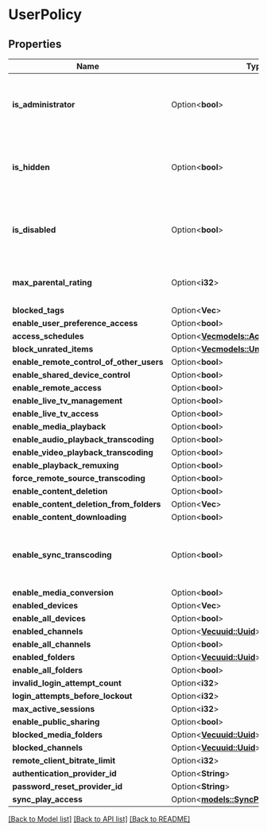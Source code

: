 # UserPolicy

## Properties

Name | Type | Description | Notes
------------ | ------------- | ------------- | -------------
**is_administrator** | Option<**bool**> | Gets or sets a value indicating whether this instance is administrator. | [optional]
**is_hidden** | Option<**bool**> | Gets or sets a value indicating whether this instance is hidden. | [optional]
**is_disabled** | Option<**bool**> | Gets or sets a value indicating whether this instance is disabled. | [optional]
**max_parental_rating** | Option<**i32**> | Gets or sets the max parental rating. | [optional]
**blocked_tags** | Option<**Vec<String>**> |  | [optional]
**enable_user_preference_access** | Option<**bool**> |  | [optional]
**access_schedules** | Option<[**Vec<models::AccessSchedule>**](AccessSchedule.md)> |  | [optional]
**block_unrated_items** | Option<[**Vec<models::UnratedItem>**](UnratedItem.md)> |  | [optional]
**enable_remote_control_of_other_users** | Option<**bool**> |  | [optional]
**enable_shared_device_control** | Option<**bool**> |  | [optional]
**enable_remote_access** | Option<**bool**> |  | [optional]
**enable_live_tv_management** | Option<**bool**> |  | [optional]
**enable_live_tv_access** | Option<**bool**> |  | [optional]
**enable_media_playback** | Option<**bool**> |  | [optional]
**enable_audio_playback_transcoding** | Option<**bool**> |  | [optional]
**enable_video_playback_transcoding** | Option<**bool**> |  | [optional]
**enable_playback_remuxing** | Option<**bool**> |  | [optional]
**force_remote_source_transcoding** | Option<**bool**> |  | [optional]
**enable_content_deletion** | Option<**bool**> |  | [optional]
**enable_content_deletion_from_folders** | Option<**Vec<String>**> |  | [optional]
**enable_content_downloading** | Option<**bool**> |  | [optional]
**enable_sync_transcoding** | Option<**bool**> | Gets or sets a value indicating whether [enable synchronize]. | [optional]
**enable_media_conversion** | Option<**bool**> |  | [optional]
**enabled_devices** | Option<**Vec<String>**> |  | [optional]
**enable_all_devices** | Option<**bool**> |  | [optional]
**enabled_channels** | Option<[**Vec<uuid::Uuid>**](uuid::Uuid.md)> |  | [optional]
**enable_all_channels** | Option<**bool**> |  | [optional]
**enabled_folders** | Option<[**Vec<uuid::Uuid>**](uuid::Uuid.md)> |  | [optional]
**enable_all_folders** | Option<**bool**> |  | [optional]
**invalid_login_attempt_count** | Option<**i32**> |  | [optional]
**login_attempts_before_lockout** | Option<**i32**> |  | [optional]
**max_active_sessions** | Option<**i32**> |  | [optional]
**enable_public_sharing** | Option<**bool**> |  | [optional]
**blocked_media_folders** | Option<[**Vec<uuid::Uuid>**](uuid::Uuid.md)> |  | [optional]
**blocked_channels** | Option<[**Vec<uuid::Uuid>**](uuid::Uuid.md)> |  | [optional]
**remote_client_bitrate_limit** | Option<**i32**> |  | [optional]
**authentication_provider_id** | Option<**String**> |  | [optional]
**password_reset_provider_id** | Option<**String**> |  | [optional]
**sync_play_access** | Option<[**models::SyncPlayUserAccessType**](SyncPlayUserAccessType.md)> |  | [optional]

[[Back to Model list]](../README.md#documentation-for-models) [[Back to API list]](../README.md#documentation-for-api-endpoints) [[Back to README]](../README.md)


